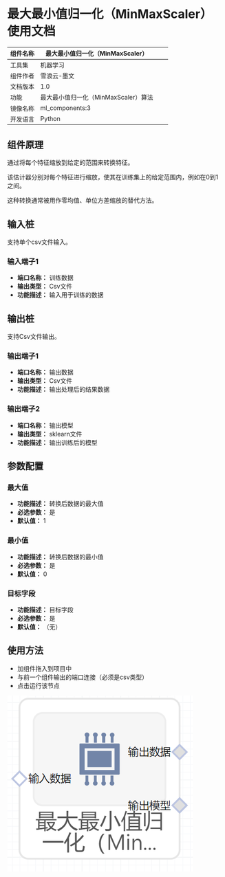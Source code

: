 # 最大最小值归一化（MinMaxScaler）使用文档
| 组件名称 | 最大最小值归一化（MinMaxScaler）|  |  |
| --- | --- | --- | --- |
| 工具集 | 机器学习 |  |  |
| 组件作者 | 雪浪云-墨文 |  |  |
| 文档版本 | 1.0 |  |  |
| 功能 |最大最小值归一化（MinMaxScaler）算法 |  |  |
| 镜像名称 | ml_components:3 |  |  |
| 开发语言 | Python |  |  |

## 组件原理
通过将每个特征缩放到给定的范围来转换特征。

该估计器分别对每个特征进行缩放，使其在训练集上的给定范围内，例如在0到1之间。

这种转换通常被用作零均值、单位方差缩放的替代方法。
## 输入桩
支持单个csv文件输入。
### 输入端子1

- **端口名称：** 训练数据
- **输出类型：** Csv文件
- **功能描述：** 输入用于训练的数据

## 输出桩
支持Csv文件输出。
### 输出端子1

- **端口名称：** 输出数据
- **输出类型：** Csv文件
- **功能描述：** 输出处理后的结果数据
### 输出端子2

- **端口名称：** 输出模型
- **输出类型：** sklearn文件
- **功能描述：** 输出训练后的模型
## 参数配置
### 最大值

- **功能描述：** 转换后数据的最大值
- **必选参数：** 是
- **默认值：** 1
### 最小值

- **功能描述：** 转换后数据的最小值
- **必选参数：** 是
- **默认值：** 0
### 目标字段

- **功能描述：** 目标字段
- **必选参数：** 是
- **默认值：** （无）

## 使用方法
- 加组件拖入到项目中
- 与前一个组件输出的端口连接（必须是csv类型）
- 点击运行该节点


![](./img/最大最小值归一化.png)
